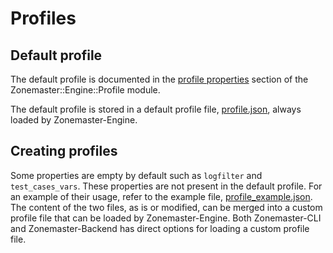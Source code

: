 # Profiles

## Default profile

The default profile is documented in the [profile properties] section
of the Zonemaster::Engine::Profile module.

The default profile is stored in a default profile file, [profile.json],
always loaded by Zonemaster-Engine.

## Creating profiles

Some properties are empty by default such as `logfilter` and
`test_cases_vars`. These properties are not present in the default
profile. For an example of their usage, refer to the example file,
[profile_example.json]. The content of the two files, as is or modified, can be
merged into a custom profile file that can be loaded by Zonemaster-Engine. Both
Zonemaster-CLI and Zonemaster-Backend has direct options for loading a custom
profile file.

[profile.json]:          ../share/profile.json
[profile_example.json]:  ../share/profile_example.json
[Profile properties]:    https://metacpan.org/pod/Zonemaster::Engine::Profile#PROFILE-PROPERTIES
